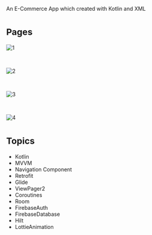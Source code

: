 An E-Commerce App which created with Kotlin and XML

# <sub>**Pages**</sub>

![1](https://github.com/seymasingin/E-CommerceApp/assets/113527683/e80d8c68-2c74-4940-a800-623c6498b435)

</br>

![2](https://github.com/seymasingin/E-CommerceApp/assets/113527683/bc4158da-ebe4-4701-87c9-2240b3c1d1ba)

</br>

![3](https://github.com/seymasingin/E-CommerceApp/assets/113527683/9a83b329-8f7a-4d34-bb4d-cefda6c2d0ac)

</br>

![4](https://github.com/seymasingin/E-CommerceApp/assets/113527683/4faa4dec-4caa-4015-a547-ab6537ec7888)

# <sub>**Topics**</sub>
- Kotlin
- MVVM
- Navigation Component
- Retrofit
- Glide
- ViewPager2
- Coroutines
- Room
- FirebaseAuth
- FirebaseDatabase
- Hilt
- LottieAnimation

